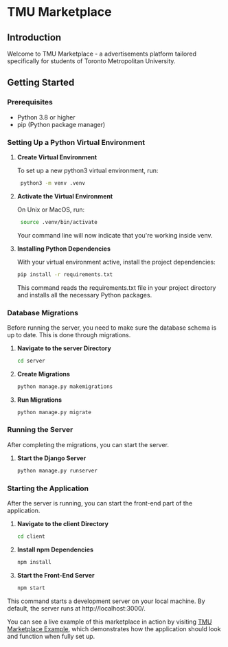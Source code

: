 # TMU Marketplace

## Introduction

Welcome to TMU Marketplace - a advertisements platform tailored specifically for students of Toronto Metropolitan University.

## Getting Started

### Prerequisites

- Python 3.8 or higher
- pip (Python package manager)

### Setting Up a Python Virtual Environment

1. **Create Virtual Environment**

   To set up a new python3 virtual environment, run:

   ```bash
    python3 -m venv .venv
   ```

2. **Activate the Virtual Environment**

   On Unix or MacOS, run:

   ```bash
    source .venv/bin/activate
   ```
    Your command line will now indicate that you're working inside venv.

3. **Installing Python Dependencies**

    With your virtual environment active, install the project dependencies:

    ```bash
    pip install -r requirements.txt
    ```

    This command reads the requirements.txt file in your project directory and installs all the necessary Python packages.

### Database Migrations

Before running the server, you need to make sure the database schema is up to date. This is done through migrations.
   
1. **Navigate to the server Directory**
   ```bash
   cd server
   ```

2. **Create Migrations**
   ```bash
   python manage.py makemigrations
   ```

2. **Run Migrations**
   ```bash
   python manage.py migrate
   ```

### Running the Server

After completing the migrations, you can start the server.

1. **Start the Django Server**
   ```bash
   python manage.py runserver
   ```

### Starting the Application

After the server is running, you can start the front-end part of the application.

1. **Navigate to the client Directory**
   ```bash
   cd client
   ```
2. **Install npm Dependencies**
   ```bash
   npm install
   ```

2. **Start the Front-End Server**
   ```bash
   npm start
   ```

This command starts a development server on your local machine. By default, the server runs at http://localhost:3000/.

You can see a live example of this marketplace in action by visiting [TMU Marketplace Example](http://143.198.38.214/), which demonstrates how the application should look and function when fully set up.
